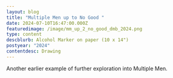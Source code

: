 ```yaml
---
layout: blog
title: "Multiple Men up to No Good "
date: 2024-07-10T16:47:00.000Z
featuredimage: /image/mm_up_2_no_good_dmb_2024.png
type: content
descblurb: Alcohol Marker on paper (10 x 14")
postyear: "2024"
contentdesc: Drawing
---
```

Another earlier example of further exploration into Multiple Men.
